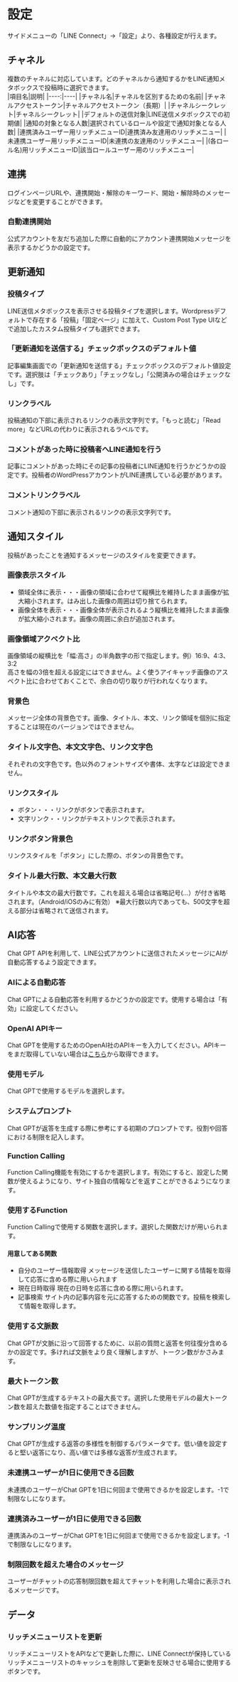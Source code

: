 # 設定

サイドメニューの「LINE Connect」→「設定」より、各種設定が行えます。

## チャネル
複数のチャネルに対応しています。どのチャネルから通知するかをLINE通知メタボックスで投稿時に選択できます。  
|項目名|説明|
|----:|----|
|チャネル名|チャネルを区別するための名前|
|チャネルアクセストークン|チャネルアクセストークン（長期）|
|チャネルシークレット|チャネルシークレット|
|デフォルトの送信対象|LINE送信メタボックスでの初期値|
|通知の対象となる人数|選択されているロールや設定で通知対象となる人数|
|連携済みユーザー用リッチメニューID|連携済み友達用のリッチメニュー|
|未連携ユーザー用リッチメニューID|未連携の友達用のリッチメニュー|
|(各ロール名)用リッチメニューID|該当ロールユーザー用のリッチメニュー|

## 連携
ログインページURLや、連携開始・解除のキーワード、開始・解除時のメッセージなどを変更することができます。
### 自動連携開始
公式アカウントを友だち追加した際に自動的にアカウント連携開始メッセージを表示するかどうかの設定です。
## 更新通知
### 投稿タイプ
LINE送信メタボックスを表示させる投稿タイプを選択します。Wordpressデフォルトで存在する「投稿」「固定ページ」に加えて、Custom Post Type UIなどで追加したカスタム投稿タイプも選択できます。
### 「更新通知を送信する」チェックボックスのデフォルト値
記事編集画面での「更新通知を送信する」チェックボックスのデフォルト値設定です。選択肢は「チェックあり」「チェックなし」「公開済みの場合はチェックなし」です。  
### リンクラベル
投稿通知の下部に表示されるリンクの表示文字列です。「もっと読む」「Read more」などURLの代わりに表示されるラベルです。
### コメントがあった時に投稿者へLINE通知を行う
記事にコメントがあった時にその記事の投稿者にLINE通知を行うかどうかの設定です。投稿者のWordPressアカウントがLINE連携している必要があります。
### コメントリンクラベル
コメント通知の下部に表示されるリンクの表示文字列です。
## 通知スタイル
投稿があったことを通知するメッセージのスタイルを変更できます。
### 画像表示スタイル
- 領域全体に表示・・・画像の領域に合わせて縦横比を維持したまま画像が拡大縮小されます。はみ出した画像の周囲は切り捨てられます。
- 画像全体を表示・・・画像全体が表示されるよう縦横比を維持したまま画像が拡大縮小されます。画像の周囲に余白が追加されます。
### 画像領域アクペクト比
画像領域の縦横比を「幅:高さ」の半角数字の形で指定します。例）16:9、4:3、3:2  
高さを幅の3倍を超える設定にはできません。よく使うアイキャッチ画像のアスペクト比に合わせておくことで、余白の切り取りが行われなくなります。
### 背景色
メッセージ全体の背景色です。画像、タイトル、本文、リンク領域を個別に指定することは現在のバージョンではできません。
### タイトル文字色、本文文字色、リンク文字色
それぞれの文字色です。色以外のフォントサイズや書体、太字などは設定できません。
### リンクスタイル
- ボタン・・・リンクがボタンで表示されます。
- 文字リンク・・リンクがテキストリンクで表示されます。
### リンクボタン背景色
リンクスタイルを「ボタン」にした際の、ボタンの背景色です。
### タイトル最大行数、本文最大行数
タイトルや本文の最大行数です。これを超える場合は省略記号(…）が付き省略されます。（Android/iOSのみに有効）
※最大行数以内であっても、500文字を超える部分は省略されて送信されます。
## AI応答
Chat GPT APIを利用して、LINE公式アカウントに送信されたメッセージにAIが自動応答するよう設定できます。
### AIによる自動応答
Chat GPTによる自動応答を利用するかどうかの設定です。使用する場合は「有効」に設定してください。
### OpenAI APIキー
Chat GPTを使用するためのOpenAI社のAPIキーを入力してください。APIキーをまだ取得していない場合は[こちら](https://platform.openai.com/)から取得できます。
### 使用モデル
Chat GPTで使用するモデルを選択します。
### システムプロンプト
Chat GPTが返答を生成する際に参考にする初期のプロンプトです。役割や回答における制限を記入します。
### Function Calling
Function Calling機能を有効にするかを選択します。有効にすると、設定した関数が使えるようになり、サイト独自の情報などを返すことができるようになります。
### 使用するFunction
Function Callingで使用する関数を選択します。選択した関数だけが用いられます。
#### 用意してある関数
- 自分のユーザー情報取得
	メッセージを送信したユーザーに関する情報を取得して応答に含める際に用いられます
- 現在日時取得
	現在の日時を応答に含める際に用いられます。
- 記事検索
	サイト内の記事内容を元に応答するための関数です。投稿を検索して情報を取得します。
### 使用する文脈数
Chat GPTが文脈に沿って回答するために、以前の質問と返答を何往復分含めるかの設定です。多ければ文脈をより良く理解しますが、トークン数がかさみます。
### 最大トークン数
Chat GPTが生成するテキストの最大長です。選択した使用モデルの最大トークン数を超えた数値を指定することはできません。
### サンプリング温度
Chat GPTが生成する返答の多様性を制御するパラメータです。低い値を設定すると堅い返答になり、高い値では多様な返答が生成されます。
### 未連携ユーザーが1日に使用できる回数
未連携のユーザーがChat GPTを1日に何回まで使用できるかを設定します。-1で制限なしになります。
### 連携済みユーザーが1日に使用できる回数
連携済みのユーザーがChat GPTを1日に何回まで使用できるかを設定します。-1で制限なしになります。
### 制限回数を超えた場合のメッセージ
ユーザーがチャットの応答制限回数を超えてチャットを利用した場合に表示されるメッセージです。
## データ
### リッチメニューリストを更新
リッチメニューリストをAPIなどで更新した際に、LINE Connectが保持しているリッチメニューリストのキャッシュを削除して更新を反映させる場合に使用するボタンです。